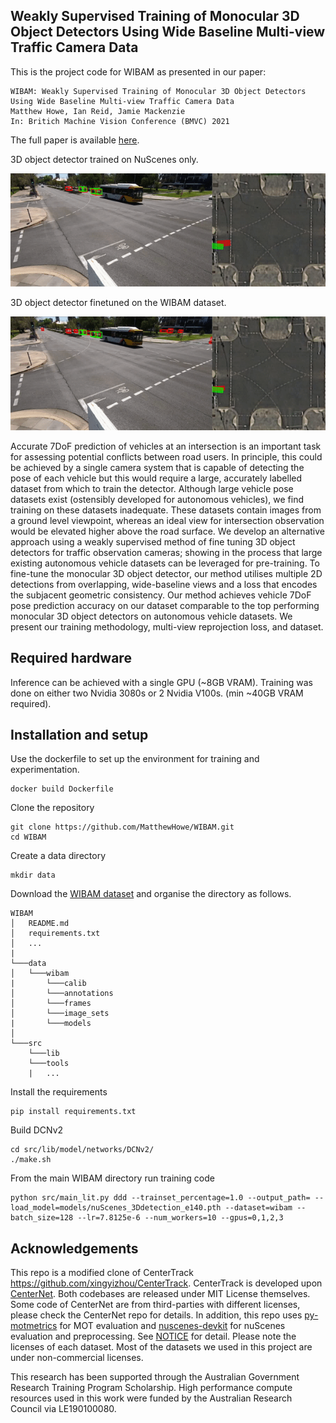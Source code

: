 ## Weakly Supervised Training of Monocular 3D Object Detectors Using Wide Baseline Multi-view Traffic Camera Data
This is the project code for WIBAM as presented in our paper:
```
WIBAM: Weakly Supervised Training of Monocular 3D Object Detectors Using Wide Baseline Multi-view Traffic Camera Data
Matthew Howe, Ian Reid, Jamie Mackenzie
In: Britich Machine Vision Conference (BMVC) 2021
```
The full paper is available [here]().

3D object detector trained on NuScenes only.

![3D object detector trained on NuScenes only](examples/baseline.gif)

3D object detector finetuned on the WIBAM dataset.

![3D object detector finetuned on the WIBAM dataset](examples/WIBAM.gif)

Accurate 7DoF prediction of vehicles at an intersection is an important task for assessing potential conflicts between road users. In principle, this could be achieved by a single camera system that is capable of detecting the pose of each vehicle but this would require a large, accurately labelled dataset from which to train the detector. Although large vehicle pose datasets exist (ostensibly developed for autonomous vehicles), we find training on these datasets inadequate. These datasets contain images from a ground level viewpoint, whereas an ideal view for intersection observation would be elevated higher above the road surface. 
We develop an alternative approach using a weakly supervised method of fine tuning 3D object detectors for traffic observation cameras; showing in the process that large existing autonomous vehicle datasets can be leveraged for pre-training. 
To fine-tune the monocular 3D object detector, our method utilises multiple 2D detections from overlapping, wide-baseline views and a loss that encodes the subjacent geometric consistency.
Our method achieves vehicle 7DoF pose prediction accuracy on our dataset comparable to the top performing monocular 3D object detectors on autonomous vehicle datasets. We present our training methodology, multi-view reprojection loss, and dataset.

## Required hardware
Inference can be achieved with a single GPU (~8GB VRAM). Training was done on either two Nvidia 3080s or 2 Nvidia V100s. (min ~40GB VRAM required).

## Installation and setup

Use the dockerfile to set up the environment for training and experimentation.
```
docker build Dockerfile
```

Clone the repository
```
git clone https://github.com/MatthewHowe/WIBAM.git
cd WIBAM
```

Create a data directory
```
mkdir data
```

Download the [WIBAM dataset]() and organise the directory as follows.
```
WIBAM
│   README.md
│   requirements.txt    
│   ...
|
└───data
│   └───wibam
|       └───calib
│       └───annotations
│       └───frames
│       └───image_sets
|       └───models
│   
└───src
    └───lib
    └───tools
    |   ...
```

Install the requirements
```
pip install requirements.txt
```

Build DCNv2
```
cd src/lib/model/networks/DCNv2/
./make.sh
```

From the main WIBAM directory run training code
```
python src/main_lit.py ddd --trainset_percentage=1.0 --output_path= --load_model=models/nuScenes_3Ddetection_e140.pth --dataset=wibam --batch_size=128 --lr=7.8125e-6 --num_workers=10 --gpus=0,1,2,3
```

## Acknowledgements
This repo is a modified clone of CenterTrack https://github.com/xingyizhou/CenterTrack.
CenterTrack is developed upon [CenterNet](https://github.com/xingyizhou/CenterNet). Both codebases are released under MIT License themselves. Some code of CenterNet are from third-parties with different licenses, please check the CenterNet repo for details. In addition, this repo uses [py-motmetrics](https://github.com/cheind/py-motmetrics) for MOT evaluation and [nuscenes-devkit](https://github.com/nutonomy/nuscenes-devkit) for nuScenes evaluation and preprocessing. See [NOTICE](NOTICE) for detail. Please note the licenses of each dataset. Most of the datasets we used in this project are under non-commercial licenses.

This research has been supported through the Australian Government Research Training Program Scholarship. High performance compute resources used in this work were funded by the Australian Research Council via LE190100080.
